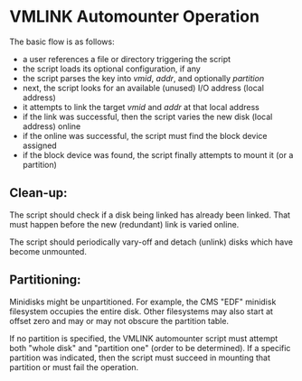 # VMLINK Automounter Operation

The basic flow is as follows:

* a user references a file or directory triggering the script
* the script loads its optional configuration, if any
* the script parses the key into *vmid*, *addr*, and optionally *partition*
* next, the script looks for an available (unused) I/O address (local address)
* it attempts to link the target *vmid* and *addr* at that local address
* if the link was successful, then the script varies the new disk (local address) online
* if the online was successful, the script must find the block device assigned
* if the block device was found, the script finally attempts to mount it (or a partition)

## Clean-up:

The script should check if a disk being linked has already been linked.
That must happen before the new (redundant) link is varied online.

The script should periodically vary-off and detach (unlink) disks which
have become unmounted.

## Partitioning:

Minidisks might be unpartitioned.
For example, the CMS "EDF" minidisk filesystem occupies the entire disk.
Other filesystems may also start at offset zero and may or may not obscure the partition table.

If no partition is specified, the VMLINK automounter script must attempt both
"whole disk" and "partition one" (order to be determined). If a specific partition was
indicated, then the script must succeed in mounting that partition or must fail the operation.



